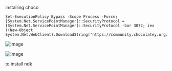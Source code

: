 installing choco

    Set-ExecutionPolicy Bypass -Scope Process -Force; [System.Net.ServicePointManager]::SecurityProtocol = [System.Net.ServicePointManager]::SecurityProtocol -bor 3072; iex ((New-Object System.Net.WebClient).DownloadString('https://community.chocolatey.org/install.ps1'))

![image](https://github.com/UbaydullohML/QGC-compile/assets/75980506/34afc6d5-153f-40ff-938c-7a58d462a31a)


![image](https://github.com/UbaydullohML/QGC-compile/assets/75980506/a6afe279-367d-4cf0-b448-2df1f30dd0fb)


to install ndk


